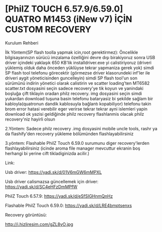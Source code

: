 # [PhilZ TOUCH 6.57.9/6.59.0] QUATRO M1453 (iNew v7) İÇİN CUSTOM RECOVERY

Kurulum Rehberi

İlk Yöntem(SP flash toolla yapmak icin,root gerektirmez): Öncelikle bilgisayarınızın sürücü imzalama özelliğini devre dışı birakiyoruz sonra USB driver içindeki yaklaşık 650 KB'lik installdriver.exe yi calistiriyoruz (driveri yüklemiş olduk daha önceden yüklüyse tekrar yapmaniza gerek yok) simdi SP flash tool telefonu görecektir (görmezse driver klasorundeki inf'ler ile driveri aygit yöneticisinden guncelleyin) simdi SP flash tool'un son sürümünü indirin yönetici olarak calistirin ve scatter loading'ten MT6582 scatter.txt dosyasini seçin sadece recovery'ye tik koyun ve yanindaki boşluğa çift tiklayin oradan philz recovery. img dosyasini seçin simdi yukardan download tuşuna basin telefonu bataryasiz bi şekilde sağlam bir kabloyla(quatronun dandik kablosuyla bağlantı kopabiliyor) telefonu takin brom error hatasi verebilir eger verirse tekrar tekrar ayni islemleri yapin download ok yazisi geldiğinde philz recovery flashlanmis olacak philz recovery'niz hayirli olsun

2.Yöntem: Sadece philz recovery .img dosyasini mobile uncle tools, rashr ya da flashify'den recovery yükleme bölümünden flashlayabilirsiniz

3.yöntem: Flashable PhilZ Touch 6.59.0 surumunu diger recovery'lerden flashlayabilirsiniz (icinde aroma file manager mevcuttur ekranin boş herhangi bi yerine cift tikladiginizda acilir.)

Link: 

Usb driver: https://yadi.sk/d/01V6mGW6mMPXL

Usb driver calismazsa güncellemek için driver: https://yadi.sk/d/SC4eHFzDmMPfW

PhilZ Touch 6.57.9: https://yadi.sk/d/eSfSIGHnmQnHz                         

Flashable PhilZ Touch 6.59.0: https://yadi.sk/d/LRE4bmptsenxs
                   
Recovery görüntüsü:

http://i.hizliresim.com/gZL8yO.jpg

